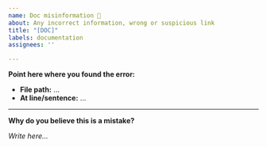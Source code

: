 ```yaml
---
name: Doc misinformation 🔎
about: Any incorrect information, wrong or suspicious link
title: "[DOC]"
labels: documentation
assignees: ''

---
```


**Point here where you found the error:**

- **File path:** ...
- **At line/sentence:** ...



---

**Why do you believe this is a mistake?**

_Write here..._
